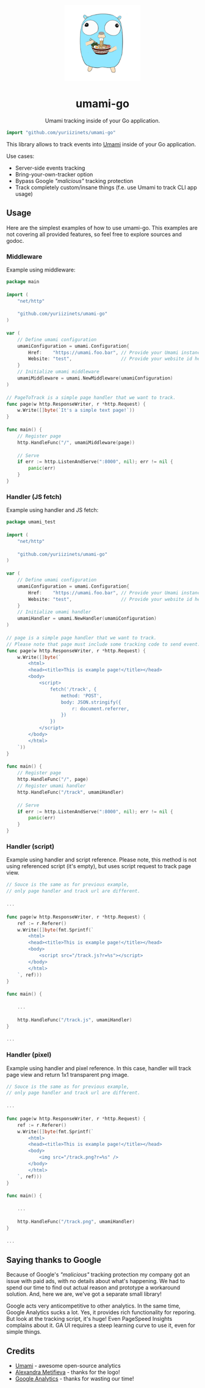 
<p align="center">
    <img width="200" src="LOGO.jpg" />
</p>

<h1 align="center">umami-go</h1>

<p align="center">
    Umami tracking inside of your Go application.
</p>

```go
import "github.com/yuriizinets/umami-go"
```

This library allows to track events into [Umami](https://umami.is) inside of your Go application.

Use cases:

- Server-side events tracking
- Bring-your-own-tracker option
- Bypass Google _"malicious"_ tracking protection
- Track completely custom/insane things (f.e. use Umami to track CLI app usage)

## Usage

Here are the simplest examples of how to use umami-go.
This examples are not covering all provided features,
so feel free to explore sources and godoc.

### Middleware

Example using middleware:

```go
package main

import (
	"net/http"

	"github.com/yuriizinets/umami-go"
)

var (
	// Define umami configuration
	umamiConfiguration = umami.Configuration{
		Href:    "https://umami.foo.bar", // Provide your Umami instance url here
		Website: "test",                  // Provide your website id here
	}
	// Initialize umami middleware
	umamiMiddleware = umami.NewMiddleware(umamiConfiguration)
)

// PageToTrack is a simple page handler that we want to track.
func page(w http.ResponseWriter, r *http.Request) {
	w.Write([]byte(`It's a simple text page!`))
}

func main() {
	// Register page
	http.HandleFunc("/", umamiMiddleware(page))

	// Serve
	if err := http.ListenAndServe(":8000", nil); err != nil {
		panic(err)
	}
}
```

### Handler (JS fetch)

Example using handler and JS fetch:

```go
package umami_test

import (
	"net/http"

	"github.com/yuriizinets/umami-go"
)

var (
	// Define umami configuration
	umamiConfiguration = umami.Configuration{
		Href:    "https://umami.foo.bar", // Provide your Umami instance url here
		Website: "test",                  // Provide your website id here
	}
	// Initialize umami handler
	umamiHandler = umami.NewHandler(umamiConfiguration)
)

// page is a simple page handler that we want to track.
// Please note that page must include some tracking code to send event.
func page(w http.ResponseWriter, r *http.Request) {
	w.Write([]byte(`
		<html>
		<head><title>This is example page!</title></head>
		<body>
			<script>
				fetch('/track', {
					method: 'POST',
					body: JSON.stringify({
						r: document.referrer,
					})
				})
			</script>
		</body>
		</html>
	`))
}

func main() {
	// Register page
	http.HandleFunc("/", page)
	// Register umami handler
	http.HandleFunc("/track", umamiHandler)

	// Serve
	if err := http.ListenAndServe(":8000", nil); err != nil {
		panic(err)
	}
}
```

### Handler (script)

Example using handler and script reference.
Please note, this method is not using referenced script (it's empty),
but uses script request to track page view.

```go
// Souce is the same as for previous example,
// only page handler and track url are different.

...

func page(w http.ResponseWriter, r *http.Request) {
	ref := r.Referer()
	w.Write([]byte(fmt.Sprintf(`
		<html>
		<head><title>This is example page!</title></head>
		<body>
			<script src="/track.js?r=%s"></script>
		</body>
		</html>
	`, ref)))
}

func main() {

	...

	http.HandleFunc("/track.js", umamiHandler)
}

...

```

### Handler (pixel)

Example using handler and pixel reference.
In this case, handler will track page view and return 1x1 transparent png image.

```go
// Souce is the same as for previous example,
// only page handler and track url are different.

...

func page(w http.ResponseWriter, r *http.Request) {
	ref := r.Referer()
	w.Write([]byte(fmt.Sprintf(`
		<html>
		<head><title>This is example page!</title></head>
		<body>
			<img src="/track.png?r=%s" />
		</body>
		</html>
	`, ref)))
}

func main() {

	...

	http.HandleFunc("/track.png", umamiHandler)
}

...

```

## Saying thanks to Google

Because of Google's _"malicious"_ tracking protection
my company got an issue with paid ads,
with no details about what's happening.
We had to spend our time to find out actual reason
and prototype a workaround solution.
And, here we are, we've got a separate small library!

Google acts very anticompetitive to other analytics.
In the same time, Google Analytics sucks a lot.
Yes, it provides rich functionality for reporing.
But look at the tracking script, it's huge!
Even PageSpeed Insights complains about it.
GA UI requires a steep learning curve to use it,
even for simple things.

## Credits

- [Umami](https://umami.is) - awesome open-source analytics
- [Alexandra Metifieva](https://t.me/rossskosh) - thanks for the logo!
- [Google Analytics](https://analytics.google.com) - thanks for wasting our time!
